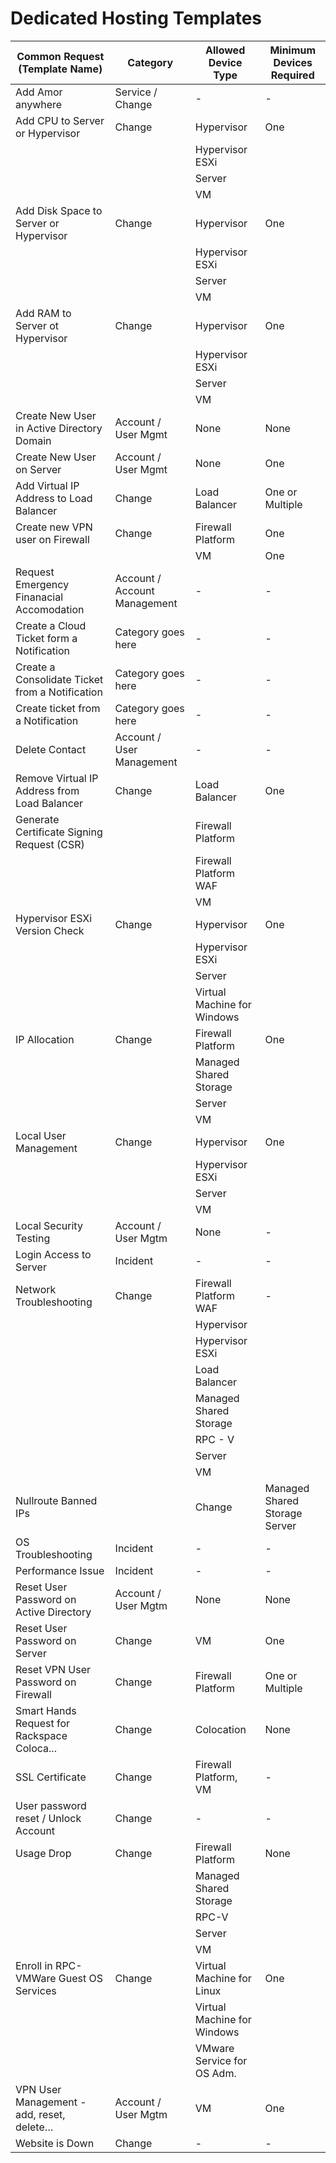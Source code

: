 # Dedicated Hosting Templates

| Common Request (Template Name)| Category | Allowed Device Type | Minimum Devices Required |
| ----------------------------- | -------- | ------------------- | ------------------------ |
| Add Amor anywhere| Service / Change |    - |  - |
| Add CPU to Server or Hypervisor | Change  | Hypervisor      | One |
|                                 |         | Hypervisor ESXi |     
|                                 |         | Server          |  
|                                 |         | VM              |                                         
| Add Disk Space to Server or Hypervisor | Change | Hypervisor      | One |  
|                                        |        | Hypervisor ESXi |
|                                        |        | Server|
|                                        |        | VM |
| Add RAM to Server ot Hypervisor | Change | Hypervisor      | One |  
|                                 |        | Hypervisor ESXi | 
|                                 |        | Server|
|                                 |        | VM |
| Create New User in Active Directory Domain | Account / User Mgmt | None | None |
| Create New User on Server                  | Account / User Mgmt | None | One |
|Add Virtual IP Address to Load Balancer | Change | Load Balancer | One or Multiple |
| Create new VPN user on Firewall | Change | Firewall Platform | One |
|                                 |        | VM | One |
| Request Emergency Finanacial Accomodation | Account / Account Management | - | - |
| Create a Cloud Ticket form a Notification | Category goes here | - | - |
| Create a Consolidate Ticket from a Notification | Category goes here | - | - |
| Create ticket from a Notification | Category goes here | - | - |
| Delete Contact | Account / User Management | - | - |
| Remove Virtual IP Address from Load Balancer | Change | Load Balancer | One |
| Generate Certificate Signing Request (CSR)   |        | Firewall Platform  |
|                                              |        | Firewall Platform WAF |
|                                              |        |  VM |  
| Hypervisor ESXi Version Check | Change | Hypervisor | One |
|                               |        | Hypervisor ESXi |
|                               |        | Server | 
|                               |        | Virtual Machine for Windows |
| IP Allocation                 | Change | Firewall Platform | One |
|                               |        | Managed Shared Storage |
|                               |        | Server | 
|                               |        | VM |
| Local User Management | Change | Hypervisor | One |
|                       |        | Hypervisor ESXi |
|                       |        | Server | 
|                       |        | VM |
| Local Security Testing | Account / User Mgtm | None | - |
| Login Access to Server | Incident | - | - |
| Network Troubleshooting | Change | Firewall Platform WAF | - |
|                         |        | Hypervisor | 
|                         |        | Hypervisor ESXi | 
|                         |        | Load Balancer | 
|                         |        | Managed Shared Storage |
|                         |        | RPC - V |
|                         |        | Server |
|                         |        | VM |
| Nullroute Banned IPs    |        | Change | Managed Shared Storage Server |
| OS Troubleshooting      | Incident | - | - |
| Performance Issue       | Incident | - | - |
| Reset User Password on Active Directory | Account / User Mgtm | None | None |
| Reset User Password on Server | Change | VM | One |
| Reset VPN User Password on Firewall | Change | Firewall Platform | One or Multiple |
| Smart Hands Request for Rackspace Coloca...| Change | Colocation | None |
| SSL Certificate | Change | Firewall Platform, VM | - |
| User password reset / Unlock Account | Change | - | - |
| Usage Drop | Change | Firewall Platform | None |
|            |        | Managed Shared Storage | 
|            |        | RPC-V |
|            |        | Server |
|            |        | VM |
| Enroll in RPC-VMWare Guest OS Services | Change | Virtual Machine for Linux | One |
|                                        |        | Virtual Machine for Windows | 
|                                        |        | VMware Service for OS Adm. |
| VPN User Management - add, reset, delete…| Account / User Mgtm | VM | One |
| Website is Down | Change | - | - |
 







